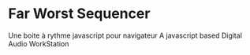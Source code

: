 # Far Worst Sequencer
Une boite à rythme javascript pour navigateur
A javascript based Digital Audio WorkStation
